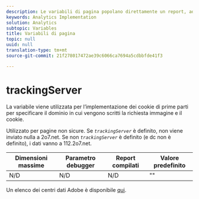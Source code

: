 ```yaml
---
description: Le variabili di pagina popolano direttamente un report, ad esempio pageName, List Props, List Variables e così via.
keywords: Analytics Implementation
solution: Analytics
subtopic: Variables
title: Variabili di pagina
topic: null
uuid: null
translation-type: tm+mt
source-git-commit: 21f278017472ae39c6066ca7694a5cdbbfde41f3

---
```



# trackingServer

La variabile viene utilizzata per l’implementazione dei cookie di prime parti per specificare il dominio in cui vengono scritti la richiesta immagine e il cookie.

<!-- 

trackingServer.xml

 -->

Utilizzato per pagine non sicure. Se *`trackingServer`* è definito, non viene inviato nulla a 2o7.net. Se non *`trackingServer`* è definito (e dc non è definito), i dati vanno a 112.2o7.net.

| Dimensioni massime | Parametro debugger | Report compilati | Valore predefinito |
|---|---|---|---|
| N/D | N/D | N/D | "" |

Un elenco dei centri dati Adobe è disponibile [qui](https://helpx.adobe.com/analytics/kb/determining-data-center.html).